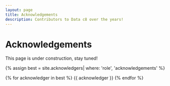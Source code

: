 ```yaml
---
layout: page
title: Acknowledgements
description: Contributors to Data c8 over the years!
---
```


# Acknowledgements 

This page is under construction, stay tuned!

{% assign best = site.acknowledgers| where: 'role', 'acknowledgements' %}

<div class="role flex">
{% for acknowledger in best %}
{{ acknowledger }}
{% endfor %}
</div>